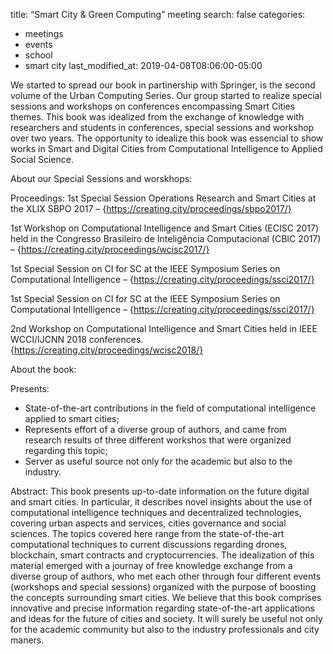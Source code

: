title: “Smart City & Green Computing” meeting
search: false
categories:
  - meetings
  - events
  - school
  - smart city
last_modified_at: 2019-04-08T08:06:00-05:00


We started to spread our book in partinership with Springer, is the second volume of the Urban Computing Series. 
Our group started to realize special sessions and workshops on conferences encompassing Smart Cities themes.
This book was idealized from the exchange of knowledge with researchers and students in conferences, 
special sessions and workshop over two years.
The opportunity to idealize this book was essencial to show works in Smart and Digital Cities from 
Computational Intelligence to Applied Social Science.

About our Special Sessions and worskhops:

Proceedings: 
1st Special Session Operations Research and Smart Cities at the XLIX SBPO 2017 – 
{https://creating.city/proceedings/sbpo2017/}

1st Workshop on Computational Intelligence and Smart Cities (ECISC 2017) held in the 
Congresso Brasileiro de Inteligência Computacional (CBIC 2017) – 
{https://creating.city/proceedings/wcisc2017/}

1st  Special Session on CI for SC at the IEEE Symposium Series on Computational Intelligence – 
{https://creating.city/proceedings/ssci2017/}

1st Special Session on CI for SC at the IEEE Symposium Series on Computational Intelligence – 
{https://creating.city/proceedings/ssci2017/}

2nd Workshop on Computational Intelligence and Smart Cities held in IEEE WCCI/IJCNN 2018 conferences. 
{https://creating.city/proceedings/wcisc2018/}

About the book:

Presents:

- State-of-the-art contributions in the field of computational intelligence applied to smart cities;
- Represents effort of a diverse group of authors, and came from research results of three different
workshos that were organized regarding this topic;
- Server as useful source not only for the academic but also to the industry.

Abstract: 
This book presents up-to-date information on the future digital and smart cities. In particular, it describes novel insights about the use of computational intelligence techniques and decentralized technologies, covering urban aspects and services, cities governance and social sciences. The topics covered here range from the state-of-the-art computational techniques to current discussions regarding drones, blockchain, smart contracts and cryptocurrencies. The idealization of this material emerged with a journay of free knowledge exchange from a diverse group of authors, who met each other through four different events (workshops and special sessions) organized with the purpose of boosting the concepts surrounding smart cities. We believe that this book comprises innovative and precise information regarding state-of-the-art applications and ideas for the future of cities and society. It will surely be useful not only for the academic community but also to the industry professionals and city maners.
